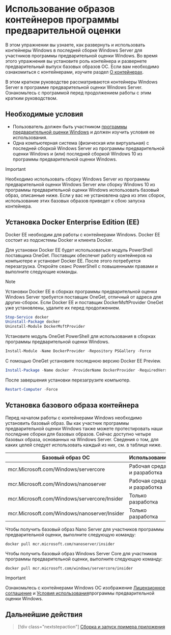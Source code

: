 
# <a name="using-insider-container-images"></a>Использование образов контейнеров программы предварительной оценки

В этом упражнении вы узнаете, как развернуть и использовать контейнеры Windows в последней сборке Windows Server для участников программы предварительной оценки Windows. Во время этого упражнения вы установите роль контейнера и развернете предварительный выпуск базовых образов ОС. Если вам необходимо ознакомиться с контейнерами, изучите раздел [О контейнерах](../about/index.md).

В этом кратком руководстве рассматриваются контейнеры Windows Server в программе предварительной оценки Windows Server. Ознакомьтесь с программой перед продолжением работы с этим кратким руководством.

## <a name="prerequisites"></a>Необходимые условия

- Пользователь должен быть участником [программы предварительной оценки Windows](https://insider.windows.com/GettingStarted) и должен изучить условия ее использования.
- Одна компьютерная система (физическая или виртуальная) с последней сборкой Windows Server из программы предварительной оценки Windows и (или) последней сборкой Windows 10 из программы предварительной оценки Windows.

> [!IMPORTANT]
> Необходимо использовать сборку Windows Server из программы предварительной оценки Windows Server или сборку Windows 10 из программы предварительной оценки Windows использовать базовый образ, описанные ниже. Если у вас не установлена одна из этих сборок, использование этих базовых образов приведет к сбою запуска контейнера.

## <a name="install-docker-enterprise-edition-ee"></a>Установка Docker Enterprise Edition (EE)

Docker EE необходим для работы с контейнерами Windows. Docker EE состоит из подсистемы Docker и клиента Docker.

Для установки Docker EE будет использоваться модуль PowerShell поставщика OneGet. Поставщик обеспечит работу контейнеров на компьютере и установит Docker EE. После этого потребуется перезагрузка. Откройте сеанс PowerShell с повышенными правами и выполните следующие команды.

> [!NOTE]
> Установки Docker EE в сборках программы предварительной оценки Windows Server требуется поставщик OneGet, отличный от адреса для других-сборок. Если Docker EE и поставщик DockerMsftProvider OneGet уже установлены, удалите их перед продолжением.

```powershell
Stop-Service docker
Uninstall-Package docker
Uninstall-Module DockerMsftProvider
```

Установите модуль OneGet PowerShell для использования в сборках программы предварительной оценки Windows.

```powershell
Install-Module -Name DockerProvider -Repository PSGallery -Force
```

С помощью OneGet установите последнюю версию Docker EE Preview.

```powershell
Install-Package -Name docker -ProviderName DockerProvider -RequiredVersion Preview
```

После завершения установки перезагрузите компьютер.

```powershell
Restart-Computer -Force
```

## <a name="install-base-container-image"></a>Установка базового образа контейнера

Перед началом работы с контейнерами Windows необходимо установить базовый образ. Вы как участник программы предварительной оценки Windows также можете протестировать наши последние сборки для базовых образов. Сейчас доступно четыре базовых образа, основанных на Windows Server. Сведения о том, для каких целей следует использовать каждый из них, см. в таблице ниже.

| Базовый образ ОС                       | Использование                      |
|-------------------------------------|----------------------------|
| mcr.Microsoft.com/Windows/servercore         | Рабочая среда и разработка |
| mcr.Microsoft.com/Windows/nanoserver              | Рабочая среда и разработка |
| mcr.Microsoft.com/Windows/servercore/Insider | Только разработка           |
| mcr.Microsoft.com/Windows/nanoserver/Insider        | Только разработка           |

Чтобы получить базовый образ Nano Server для участников программы предварительной оценки, выполните следующую команду:

```console
docker pull mcr.microsoft.com/nanoserver/insider
```

Чтобы получить базовый образ Windows Server Core для участников программы предварительной оценки, выполните следующую команду:

```console
docker pull mcr.microsoft.com/windows/servercore/insider
```

> [!IMPORTANT]
> Ознакомьтесь с контейнерами Windows ОС изображение [Лицензионное соглашение](../EULA.md ) и [Условия использования](https://www.microsoft.com/software-download/windowsinsiderpreviewserver)программы предварительной оценки Windows.

## <a name="next-steps"></a>Дальнейшие действия

> [!div class="nextstepaction"]
> [Сборка и запуск примера приложения](./Nano-RS3-.NET-Core-and-PS.md)
